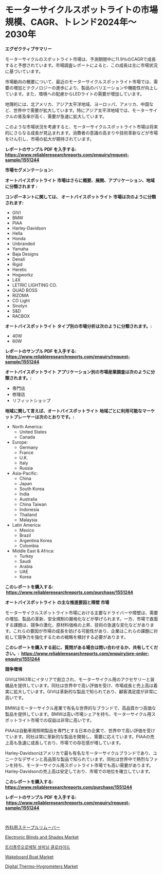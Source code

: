 <p><h1>モーターサイクルスポットライトの市場規模、CAGR、トレンド2024年〜2030年</h1></p><p><strong>エグゼクティブサマリー</strong></p>
<p><p>モーターサイクルのスポットライト市場は、予測期間中に11.9％のCAGRで成長すると予想されています。市場調査レポートによると、この成長は主に市場状況に基づいています。</p><p>市場動向の概要について、最近のモーターサイクルスポットライト市場では、需要の増加とテクノロジーの進歩により、製品のバリエーションや機能性が向上しています。また、環境への配慮からLEDライトの需要が増加しています。</p><p>地理的には、北アメリカ、アジア太平洋地域、ヨーロッパ、アメリカ、中国など、世界中で需要が拡大しています。特にアジア太平洋地域では、モーターサイクルの普及率が高く、需要が急速に拡大しています。</p><p>このような市場状況を考慮すると、モーターサイクルスポットライト市場は将来的にさらなる成長が見込まれます。消費者の意識の高まりや技術革新などが市場をけん引し、市場の拡大が期待されています。</p></p>
<p><strong>レポートのサンプル PDF を入手する: <a href="https://www.reliableresearchreports.com/enquiry/request-sample/1551244">https://www.reliableresearchreports.com/enquiry/request-sample/1551244</a></strong></p>
<p><strong>市場セグメンテーション:</strong></p>
<p><strong> オートバイスポットライト 市場はさらに概要、展開、アプリケーション、地域に分類されます :</strong></p>
<p><strong>コンポーネントに関しては、 オートバイスポットライト 市場は次のように分類されます: &nbsp;</strong></p>
<p><ul><li>GIVI</li><li>BMW</li><li>PIAA</li><li>Harley-Davidson</li><li>Hella</li><li>Honda</li><li>Unbranded</li><li>Yamaha</li><li>Baja Designs</li><li>Denali</li><li>Rigid</li><li>Heretic</li><li>Hogworkz</li><li>L4X</li><li>LETRIC LIGHTING CO.</li><li>QUAD BOSS</li><li>RIZOMA</li><li>CO Light</li><li>Sinolyn</li><li>S&D</li><li>RACBOX</li></ul></p>
<p><strong> オートバイスポットライト タイプ別の市場分析は次のように分類されます。:</strong></p>
<p><ul><li>40W</li><li>60W</li></ul></p>
<p><strong>レポートのサンプル PDF を入手する: &nbsp;<a href="https://www.reliableresearchreports.com/enquiry/request-sample/1551244">https://www.reliableresearchreports.com/enquiry/request-sample/1551244</a></strong></p>
<p><strong> オートバイスポットライト アプリケーション別の市場産業調査は次のように分類されます。:</strong></p>
<p><ul><li>専門店</li><li>修理店</li><li>リフィットショップ</li></ul></p>
<p><strong>地域に関して言えば、オートバイスポットライト 地域ごとに利用可能なマーケットプレーヤーは次のとおりです。:</strong></p>
<p><ul>
    <li>
        North America:
        <ul>
            <li>United States</li>
            <li>Canada</li>
        </ul>
    </li>
    <li>
        Europe:
        <ul>
            <li>Germany</li>
            <li>France</li>
            <li>U.K.</li>
            <li>Italy</li>
            <li>Russia</li>
        </ul>
    </li>
    <li>
        Asia-Pacific:
        <ul>
            <li>China</li>
            <li>Japan</li>
            <li>South Korea</li>
            <li>India</li>
            <li>Australia</li>
            <li>China Taiwan</li>
            <li>Indonesia</li>
            <li>Thailand</li>
            <li>Malaysia</li>
        </ul>
    </li>
    <li>
        Latin America:
        <ul>
            <li>Mexico</li>
            <li>Brazil</li>
            <li>Argentina Korea</li>
            <li>Colombia</li>
        </ul>
    </li>
    <li>
        Middle East & Africa:
        <ul>
            <li>Turkey</li>
            <li>Saudi</li>
            <li>Arabia</li>
            <li>UAE</li>
            <li>Korea</li>
        </ul>
    </li>
    </ul></p>
<p><strong>このレポートを購入する: &nbsp;<a href="https://www.reliableresearchreports.com/purchase/1551244">https://www.reliableresearchreports.com/purchase/1551244</a></strong></p>
<p><strong>オートバイスポットライト の主な推進要因と障壁 市場</strong></p>
<p><p>モーターサイクルスポットライト市場における主要なドライバーや障壁は、需要の増加、製品の革新、安全規制の厳格化などが挙げられます。一方、市場で直面する課題は、競争の激化、原材料価格の上昇、技術の急速な変化などがあります。これらの要因が市場の成長を妨げる可能性があり、企業はこれらの課題に対処して競争力を強化するための戦略を検討する必要があります。</p></p>
<p><strong>このレポートを購入する前に、質問がある場合は問い合わせるか、共有してください。:&nbsp; <a href="https://www.reliableresearchreports.com/enquiry/pre-order-enquiry/1551244">https://www.reliableresearchreports.com/enquiry/pre-order-enquiry/1551244</a></strong></p>
<p><strong>競争環境</strong></p>
<p><p>GIVIは1963年にイタリアで創立され、モーターサイクル用のアクセサリーと装備品を提供しています。同社は世界中で高い評価を受け、市場成長と売上高は着実に拡大しています。GIVIは革新的な製品で知られており、顧客満足度が非常に高いです。</p><p>BMWはモーターサイクル産業で有名な世界的なブランドで、高品質かつ高価な製品を提供しています。BMWは高い市場シェアを持ち、モーターサイクル用スポットライト市場での収益は非常に高いです。</p><p>PIAAは自動車用照明製品を専門とする日本の企業で、世界中で高い評価を受けています。同社は常に革新的な製品を開発し、需要に応えています。PIAAの売上高も急速に成長しており、市場での存在感が増しています。</p><p>Harley-Davidsonはアメリカで最も有名なモーターサイクルブランドであり、ユニークなデザインと高品質な製品で知られています。同社は世界中で熱烈なファンを持ち、モーターサイクル用スポットライト市場でも高い需要があります。Harley-Davidsonの売上高は安定しており、市場での地位を確立しています。</p></p>
<p><strong>このレポートを購入する: &nbsp; <a href="https://www.reliableresearchreports.com/purchase/1551244">https://www.reliableresearchreports.com/purchase/1551244</a></strong></p>
<p><strong>レポートのサンプル PDF を入手する: &nbsp;<a href="https://www.reliableresearchreports.com/enquiry/request-sample/1551244">https://www.reliableresearchreports.com/enquiry/request-sample/1551244</a></strong><strong></strong></p>
<p>&nbsp;</p>
<p><p><a href="https://github.com/MosesSpinka1914/Market-Research-Report-List-1/blob/main/44091777012.md">外科用ステープルリムーバー</a></p><p><a href="https://github.com/nancykennedykellievqfqt2/Market-Research-Report-List-1/blob/main/electronic-blinds-and-shades-market.md">Electronic Blinds and Shades Market</a></p><p><a href="https://medium.com/@jerrodhilll68/%ED%8A%B8%EB%A6%AC%ED%94%8C%EB%A3%A8%EC%98%A4%EB%A1%9C%EB%A9%94%ED%8B%B8-%EC%82%B4%ED%95%80%EC%9D%BC-%ED%81%B4%EB%A1%9C%EB%9D%BC%EC%9D%B4%EB%93%9C-%EC%8B%9C%EC%9E%A5-%EC%8B%9C%EC%9E%A5-cagr-%EC%8B%9C%EC%9E%A5-%EB%8F%99%ED%96%A5-%EB%B0%8F-%EC%84%B1%EC%9E%A5-%EC%A0%84%EB%9E%B5%EC%97%90-%EB%8C%80%ED%95%9C-%ED%86%B5%EC%B0%B0%EB%A0%A5-6ba1100d8eb3">트리플루오로메틸 설피닐 클로라이드</a></p><p><a href="https://issuu.com/reportprime-2/docs/wakeboard-boat-market-size-2030.pptx">Wakeboard Boat Market</a></p><p><a href="https://issuu.com/reportprime-2/docs/digital-thermo-hygrometers-market-size-2030.pptx">Digital Thermo-Hygrometers Market</a></p></p>